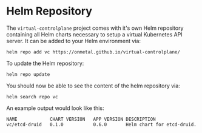 # Helm Repository

The `virtual-controlplane` project comes with it's own Helm repository containing all Helm charts necessary to setup a virtual Kubernetes API server. It can be added to your Helm environment via:

```shell
helm repo add vc https://onmetal.github.io/virtual-controlplane/
```

To update the Helm repository:

```shell
helm repo update
```

You should now be able to see the content of the helm repository via:

```shell
helm search repo vc
```

An example output would look like this:

```shell
NAME         	CHART VERSION	APP VERSION	DESCRIPTION
vc/etcd-druid	0.1.0        	0.6.0      	Helm chart for etcd-druid.
```
